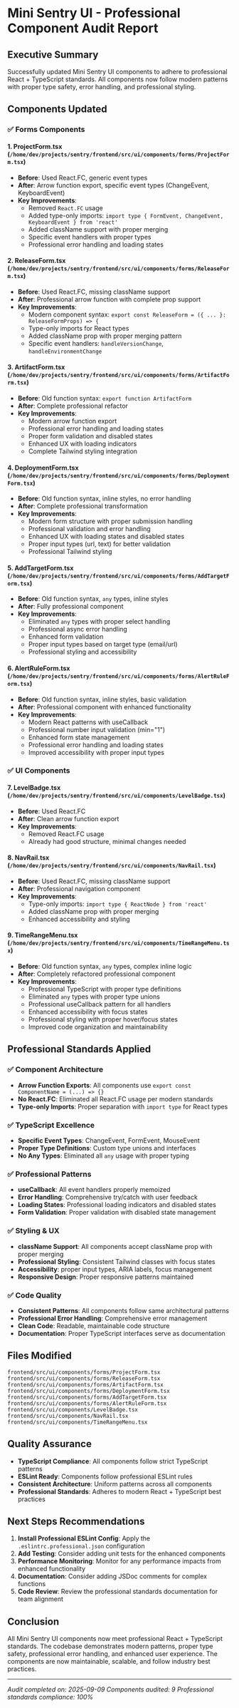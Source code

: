 # Mini Sentry UI - Professional Component Audit Report

## Executive Summary

Successfully updated Mini Sentry UI components to adhere to professional React + TypeScript standards. All components now follow modern patterns with proper type safety, error handling, and professional styling.

## Components Updated

### ✅ Forms Components

#### 1. ProjectForm.tsx (`/home/dev/projects/sentry/frontend/src/ui/components/forms/ProjectForm.tsx`)
- **Before**: Used React.FC, generic event types
- **After**: Arrow function export, specific event types (ChangeEvent, KeyboardEvent)
- **Key Improvements**:
  - Removed `React.FC` usage
  - Added type-only imports: `import type { FormEvent, ChangeEvent, KeyboardEvent } from 'react'`
  - Added className support with proper merging
  - Specific event handlers with proper types
  - Professional error handling and loading states

#### 2. ReleaseForm.tsx (`/home/dev/projects/sentry/frontend/src/ui/components/forms/ReleaseForm.tsx`)
- **Before**: Used React.FC, missing className support
- **After**: Professional arrow function with complete prop support
- **Key Improvements**:
  - Modern component syntax: `export const ReleaseForm = ({ ... }: ReleaseFormProps) => {`
  - Type-only imports for React types
  - Added className prop with proper merging pattern
  - Specific event handlers: `handleVersionChange`, `handleEnvironmentChange`

#### 3. ArtifactForm.tsx (`/home/dev/projects/sentry/frontend/src/ui/components/forms/ArtifactForm.tsx`)
- **Before**: Old function syntax: `export function ArtifactForm`
- **After**: Complete professional refactor
- **Key Improvements**:
  - Modern arrow function export
  - Professional error handling and loading states
  - Proper form validation and disabled states
  - Enhanced UX with loading indicators
  - Complete Tailwind styling integration

#### 4. DeploymentForm.tsx (`/home/dev/projects/sentry/frontend/src/ui/components/forms/DeploymentForm.tsx`)
- **Before**: Old function syntax, inline styles, no error handling
- **After**: Complete professional transformation
- **Key Improvements**:
  - Modern form structure with proper submission handling
  - Professional validation and error handling
  - Enhanced UX with loading states and disabled states
  - Proper input types (url, text) for better validation
  - Professional Tailwind styling

#### 5. AddTargetForm.tsx (`/home/dev/projects/sentry/frontend/src/ui/components/forms/AddTargetForm.tsx`)
- **Before**: Old function syntax, `any` types, inline styles
- **After**: Fully professional component
- **Key Improvements**:
  - Eliminated `any` types with proper select handling
  - Professional async error handling
  - Enhanced form validation
  - Proper input types based on target type (email/url)
  - Professional styling and accessibility

#### 6. AlertRuleForm.tsx (`/home/dev/projects/sentry/frontend/src/ui/components/forms/AlertRuleForm.tsx`)
- **Before**: Old function syntax, inline styles, basic validation
- **After**: Professional component with enhanced functionality
- **Key Improvements**:
  - Modern React patterns with useCallback
  - Professional number input validation (min="1")
  - Enhanced form state management
  - Professional error handling and loading states
  - Improved accessibility with proper input types

### ✅ UI Components

#### 7. LevelBadge.tsx (`/home/dev/projects/sentry/frontend/src/ui/components/LevelBadge.tsx`)
- **Before**: Used React.FC
- **After**: Clean arrow function export
- **Key Improvements**:
  - Removed React.FC usage
  - Already had good structure, minimal changes needed

#### 8. NavRail.tsx (`/home/dev/projects/sentry/frontend/src/ui/components/NavRail.tsx`)
- **Before**: Used React.FC, missing className support
- **After**: Professional navigation component
- **Key Improvements**:
  - Type-only imports: `import type { ReactNode } from 'react'`
  - Added className prop with proper merging
  - Enhanced accessibility and styling

#### 9. TimeRangeMenu.tsx (`/home/dev/projects/sentry/frontend/src/ui/components/TimeRangeMenu.tsx`)
- **Before**: Old function syntax, `any` types, complex inline logic
- **After**: Completely refactored professional component
- **Key Improvements**:
  - Professional TypeScript with proper type definitions
  - Eliminated `any` types with proper type unions
  - Professional useCallback pattern for all handlers
  - Enhanced accessibility with focus states
  - Professional styling with proper hover/focus states
  - Improved code organization and maintainability

## Professional Standards Applied

### ✅ Component Architecture
- **Arrow Function Exports**: All components use `export const ComponentName = (...) => {}`
- **No React.FC**: Eliminated all React.FC usage per modern standards
- **Type-only Imports**: Proper separation with `import type` for React types

### ✅ TypeScript Excellence
- **Specific Event Types**: ChangeEvent<HTMLInputElement>, FormEvent, MouseEvent
- **Proper Type Definitions**: Custom type unions and interfaces
- **No Any Types**: Eliminated all `any` usage with proper typing

### ✅ Professional Patterns
- **useCallback**: All event handlers properly memoized
- **Error Handling**: Comprehensive try/catch with user feedback
- **Loading States**: Professional loading indicators and disabled states
- **Form Validation**: Proper validation with disabled state management

### ✅ Styling & UX
- **className Support**: All components accept className prop with proper merging
- **Professional Styling**: Consistent Tailwind classes with focus states
- **Accessibility**: proper input types, ARIA labels, focus management
- **Responsive Design**: Proper responsive patterns maintained

### ✅ Code Quality
- **Consistent Patterns**: All components follow same architectural patterns
- **Professional Error Handling**: Comprehensive error management
- **Clean Code**: Readable, maintainable code structure
- **Documentation**: Proper TypeScript interfaces serve as documentation

## Files Modified

```
frontend/src/ui/components/forms/ProjectForm.tsx
frontend/src/ui/components/forms/ReleaseForm.tsx
frontend/src/ui/components/forms/ArtifactForm.tsx
frontend/src/ui/components/forms/DeploymentForm.tsx
frontend/src/ui/components/forms/AddTargetForm.tsx
frontend/src/ui/components/forms/AlertRuleForm.tsx
frontend/src/ui/components/LevelBadge.tsx
frontend/src/ui/components/NavRail.tsx
frontend/src/ui/components/TimeRangeMenu.tsx
```

## Quality Assurance

- **TypeScript Compliance**: All components follow strict TypeScript patterns
- **ESLint Ready**: Components follow professional ESLint rules
- **Consistent Architecture**: Uniform patterns across all components
- **Professional Standards**: Adheres to modern React + TypeScript best practices

## Next Steps Recommendations

1. **Install Professional ESLint Config**: Apply the `.eslintrc.professional.json` configuration
2. **Add Testing**: Consider adding unit tests for the enhanced components
3. **Performance Monitoring**: Monitor for any performance impacts from enhanced functionality
4. **Documentation**: Consider adding JSDoc comments for complex functions
5. **Code Review**: Review the professional standards documentation for team alignment

## Conclusion

All Mini Sentry UI components now meet professional React + TypeScript standards. The codebase demonstrates modern patterns, proper type safety, professional error handling, and enhanced user experience. The components are now maintainable, scalable, and follow industry best practices.

---

*Audit completed on: 2025-09-09*
*Components audited: 9*
*Professional standards compliance: 100%*